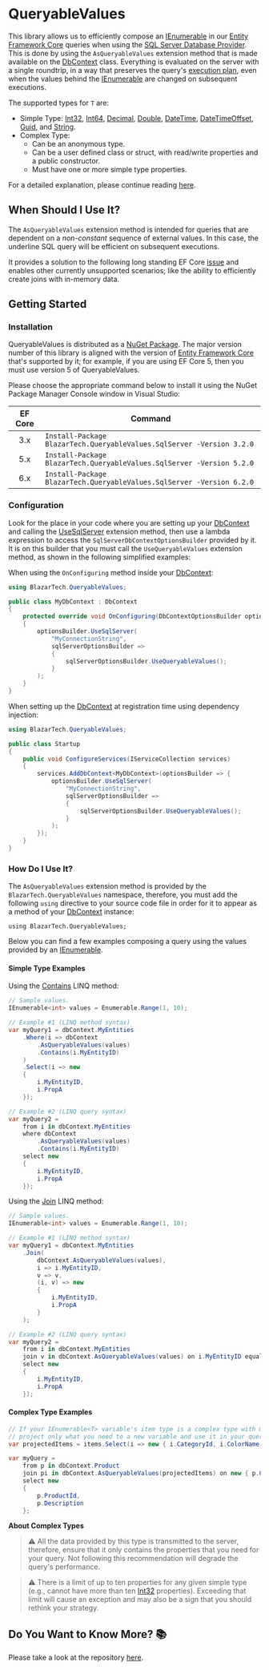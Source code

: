 # QueryableValues

This library allows us to efficiently compose an [IEnumerable<T>] in our [Entity Framework Core] queries when using the [SQL Server Database Provider]. This is done by using the `AsQueryableValues` extension method that is made available on the [DbContext] class. Everything is evaluated on the server with a single roundtrip, in a way that preserves the query's [execution plan], even when the values behind the [IEnumerable<T>] are changed on subsequent executions.

The supported types for `T` are:
- Simple Type: [Int32], [Int64], [Decimal], [Double], [DateTime], [DateTimeOffset], [Guid], and [String].
- Complex Type:
  - Can be an anonymous type.
  - Can be a user defined class or struct, with read/write properties and a public constructor.
  - Must have one or more simple type properties.

For a detailed explanation, please continue reading [here][readme-background].

## When Should I Use It?
The `AsQueryableValues` extension method is intended for queries that are dependent on a *non-constant* sequence of external values. In this case, the underline SQL query will be efficient on subsequent executions.

It provides a solution to the following long standing EF Core [issue](https://github.com/dotnet/efcore/issues/13617) and enables other currently unsupported scenarios; like the ability to efficiently create joins with in-memory data.

## Getting Started

### Installation
QueryableValues is distributed as a [NuGet Package]. The major version number of this library is aligned with the version of [Entity Framework Core] that's supported by it; for example, if you are using EF Core 5, then you must use version 5 of QueryableValues.

Please choose the appropriate command below to install it using the NuGet Package Manager Console window in Visual Studio:

EF Core | Command
:---: | ---
3.x | `Install-Package BlazarTech.QueryableValues.SqlServer -Version 3.2.0`
5.x | `Install-Package BlazarTech.QueryableValues.SqlServer -Version 5.2.0`
6.x | `Install-Package BlazarTech.QueryableValues.SqlServer -Version 6.2.0`

### Configuration
Look for the place in your code where you are setting up your [DbContext] and calling the [UseSqlServer] extension method, then use a lambda expression to access the `SqlServerDbContextOptionsBuilder` provided by it. It is on this builder that you must call the `UseQueryableValues` extension method, as shown in the following simplified examples:

When using the `OnConfiguring` method inside your [DbContext]:
```c#
using BlazarTech.QueryableValues;

public class MyDbContext : DbContext
{
    protected override void OnConfiguring(DbContextOptionsBuilder optionsBuilder)
    {
        optionsBuilder.UseSqlServer(
            "MyConnectionString",
            sqlServerOptionsBuilder =>
            {
                sqlServerOptionsBuilder.UseQueryableValues();
            }
        );
    }
}
```
When setting up the [DbContext] at registration time using dependency injection:
```c#
using BlazarTech.QueryableValues;

public class Startup
{
    public void ConfigureServices(IServiceCollection services)
    {
        services.AddDbContext<MyDbContext>(optionsBuilder => {
            optionsBuilder.UseSqlServer(
                "MyConnectionString",
                sqlServerOptionsBuilder =>
                {
                    sqlServerOptionsBuilder.UseQueryableValues();
                }
            );
        });
    }
}
```

### How Do I Use It?
The `AsQueryableValues` extension method is provided by the `BlazarTech.QueryableValues` namespace, therefore, you must add the following `using` directive to your source code file in order for it to appear as a method of your [DbContext] instance:
```
using BlazarTech.QueryableValues;
```

Below you can find a few examples composing a query using the values provided by an [IEnumerable<T>].

#### Simple Type Examples
Using the [Contains][ContainsQueryable] LINQ method:

```c#
// Sample values.
IEnumerable<int> values = Enumerable.Range(1, 10);

// Example #1 (LINQ method syntax)
var myQuery1 = dbContext.MyEntities
    .Where(i => dbContext
        .AsQueryableValues(values)
        .Contains(i.MyEntityID)
    )
    .Select(i => new
    {
        i.MyEntityID,
        i.PropA
    });

// Example #2 (LINQ query syntax)
var myQuery2 = 
    from i in dbContext.MyEntities
    where dbContext
        .AsQueryableValues(values)
        .Contains(i.MyEntityID)
    select new
    {
        i.MyEntityID,
        i.PropA
    });
```
Using the [Join] LINQ method:
```c#
// Sample values.
IEnumerable<int> values = Enumerable.Range(1, 10);

// Example #1 (LINQ method syntax)
var myQuery1 = dbContext.MyEntities
    .Join(
        dbContext.AsQueryableValues(values),
        i => i.MyEntityID,
        v => v,
        (i, v) => new
        {
            i.MyEntityID,
            i.PropA
        }
    );

// Example #2 (LINQ query syntax)
var myQuery2 = 
    from i in dbContext.MyEntities
    join v in dbContext.AsQueryableValues(values) on i.MyEntityID equals v 
    select new
    {
        i.MyEntityID,
        i.PropA
    });
```
#### Complex Type Examples
```c#
// If your IEnumerable<T> variable's item type is a complex type with many properties,
// project only what you need to a new variable and use it in your query.
var projectedItems = items.Select(i => new { i.CategoryId, i.ColorName });

var myQuery = 
    from p in dbContext.Product
    join pi in dbContext.AsQueryableValues(projectedItems) on new { p.CategoryId, p.ColorName } equals new { pi.CategoryId, pi.ColorName }
    select new
    {
        p.ProductId,
        p.Description
    };
```
**About Complex Types**
> :warning: All the data provided by this type is transmitted to the server, therefore, ensure that it only contains the properties that you need for your query. Not following this recommendation will degrade the query's performance.

> :warning: There is a limit of up to ten properties for any given simple type (e.g., cannot have more than ten [Int32] properties). Exceeding that limit will cause an exception and may also be a sign that you should rethink your strategy.

## Do You Want to Know More? 📚
Please take a look at the repository [here](https://github.com/yv989c/BlazarTech.QueryableValues).


[Entity Framework Core]: https://docs.microsoft.com/en-us/ef/core/
[SQL Server Database Provider]: https://docs.microsoft.com/en-us/ef/core/providers/sql-server/
[DbContext]: https://docs.microsoft.com/en-us/dotnet/api/microsoft.entityframeworkcore.dbcontext
[ContainsEnumerable]: https://docs.microsoft.com/en-us/dotnet/api/system.linq.enumerable.contains
[ContainsQueryable]: https://docs.microsoft.com/en-us/dotnet/api/system.linq.queryable.contains
[Join]: https://docs.microsoft.com/en-us/dotnet/api/system.linq.queryable.join
[UseSqlServer]: https://docs.microsoft.com/en-us/dotnet/api/microsoft.entityframeworkcore.sqlserverdbcontextoptionsextensions.usesqlserver
[sp_executesql]: https://docs.microsoft.com/en-us/sql/relational-databases/system-stored-procedures/sp-executesql-transact-sql
[SqlCommand]: https://docs.microsoft.com/en-us/dotnet/api/microsoft.data.sqlclient.sqlcommand
[IEnumerable<T>]: https://docs.microsoft.com/en-us/dotnet/api/system.collections.ienumerable
[IQueryable<T>]: https://docs.microsoft.com/en-us/dotnet/api/system.linq.iqueryable-1
[NuGet Package]: https://www.nuget.org/packages/BlazarTech.QueryableValues.SqlServer/
[readme-background]: https://github.com/yv989c/BlazarTech.QueryableValues#background-
[execution plan]: https://docs.microsoft.com/en-us/sql/relational-databases/query-processing-architecture-guide?#execution-plan-caching-and-reuse
[Int32]: https://docs.microsoft.com/en-us/dotnet/api/system.int32
[Int64]: https://docs.microsoft.com/en-us/dotnet/api/system.int64
[Decimal]: https://docs.microsoft.com/en-us/dotnet/api/system.decimal
[Double]: https://docs.microsoft.com/en-us/dotnet/api/system.double
[DateTime]: https://docs.microsoft.com/en-us/dotnet/api/system.datetime
[DateTimeOffset]: https://docs.microsoft.com/en-us/dotnet/api/system.datetimeoffset
[Guid]: https://docs.microsoft.com/en-us/dotnet/api/system.guid
[String]: https://docs.microsoft.com/en-us/dotnet/api/system.string
